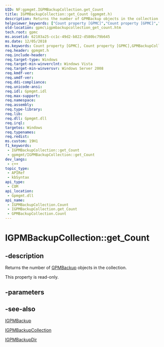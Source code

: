 ```yaml
---
UID: NF:gpmgmt.IGPMBackupCollection.get_Count
title: IGPMBackupCollection::get_Count (gpmgmt.h)
description: Returns the number of GPMBackup objects in the collection.
helpviewer_keywords: ["Count property [GPMC]","Count property [GPMC]","GPMBackupCollection object","Count property [GPMC]","IGPMBackupCollection interface","GPMBackupCollection object [GPMC]","Count property","IGPMBackupCollection interface [GPMC]","Count property","IGPMBackupCollection.Count","IGPMBackupCollection.get_Count","IGPMBackupCollection::Count","IGPMBackupCollection::get_Count","_win32_igpmbackupcollection_get_count","get_Count","gpmc.igpmbackupcollection_get_count","gpmgmt/IGPMBackupCollection::Count","gpmgmt/IGPMBackupCollection::get_Count"]
old-location: gpmc\igpmbackupcollection_get_count.htm
tech.root: gpmc
ms.assetid: 62103a25-cc1c-49d2-b822-d580bc79b645
ms.date: 12/05/2018
ms.keywords: Count property [GPMC], Count property [GPMC],GPMBackupCollection object, Count property [GPMC],IGPMBackupCollection interface, GPMBackupCollection object [GPMC],Count property, IGPMBackupCollection interface [GPMC],Count property, IGPMBackupCollection.Count, IGPMBackupCollection.get_Count, IGPMBackupCollection::Count, IGPMBackupCollection::get_Count, _win32_igpmbackupcollection_get_count, get_Count, gpmc.igpmbackupcollection_get_count, gpmgmt/IGPMBackupCollection::Count, gpmgmt/IGPMBackupCollection::get_Count
req.header: gpmgmt.h
req.include-header: 
req.target-type: Windows
req.target-min-winverclnt: Windows Vista
req.target-min-winversvr: Windows Server 2008
req.kmdf-ver: 
req.umdf-ver: 
req.ddi-compliance: 
req.unicode-ansi: 
req.idl: Gpmgmt.idl
req.max-support: 
req.namespace: 
req.assembly: 
req.type-library: 
req.lib: 
req.dll: Gpmgmt.dll
req.irql: 
targetos: Windows
req.typenames: 
req.redist: 
ms.custom: 19H1
f1_keywords:
 - IGPMBackupCollection::get_Count
 - gpmgmt/IGPMBackupCollection::get_Count
dev_langs:
 - c++
topic_type:
 - APIRef
 - kbSyntax
api_type:
 - COM
api_location:
 - Gpmgmt.dll
api_name:
 - IGPMBackupCollection.Count
 - IGPMBackupCollection.get_Count
 - GPMBackupCollection.Count
---
```


# IGPMBackupCollection::get_Count


## -description

Returns the number of 
<a href="https://docs.microsoft.com/previous-versions/windows/desktop/api/gpmgmt/nn-gpmgmt-igpmbackup">GPMBackup</a> objects in the collection.

This property is read-only.

## -parameters

## -see-also

<a href="https://docs.microsoft.com/previous-versions/windows/desktop/api/gpmgmt/nn-gpmgmt-igpmbackup">IGPMBackup</a>



<a href="https://docs.microsoft.com/previous-versions/windows/desktop/api/gpmgmt/nn-gpmgmt-igpmbackupcollection">IGPMBackupCollection</a>



<a href="https://docs.microsoft.com/previous-versions/windows/desktop/api/gpmgmt/nn-gpmgmt-igpmbackupdir">IGPMBackupDir</a>

